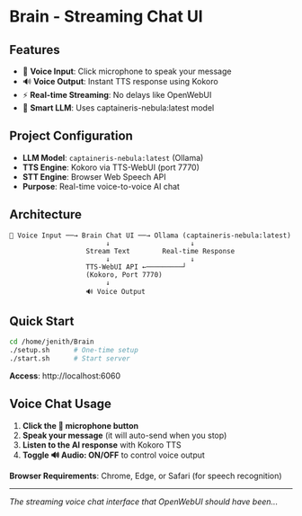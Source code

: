 # Brain - Streaming Chat UI

## Features
- 🎤 **Voice Input**: Click microphone to speak your message
- 🔊 **Voice Output**: Instant TTS response using Kokoro
- ⚡ **Real-time Streaming**: No delays like OpenWebUI
- 🧠 **Smart LLM**: Uses captaineris-nebula:latest model

## Project Configuration
- **LLM Model**: `captaineris-nebula:latest` (Ollama)
- **TTS Engine**: Kokoro via TTS-WebUI (port 7770)  
- **STT Engine**: Browser Web Speech API
- **Purpose**: Real-time voice-to-voice AI chat

## Architecture
```
🎤 Voice Input ──→ Brain Chat UI ──→ Ollama (captaineris-nebula:latest)
                        ↓                    ↓
                   Stream Text        Real-time Response  
                        ↓                    ↓
                   TTS-WebUI API ←─────────┘
                   (Kokoro, Port 7770)
                        ↓
                   🔊 Voice Output
```

## Quick Start
```bash
cd /home/jenith/Brain
./setup.sh      # One-time setup
./start.sh      # Start server
```

**Access**: http://localhost:6060

## Voice Chat Usage
1. **Click the 🎤 microphone button**
2. **Speak your message** (it will auto-send when you stop)
3. **Listen to the AI response** with Kokoro TTS
4. **Toggle 🔊 Audio: ON/OFF** to control voice output

**Browser Requirements**: Chrome, Edge, or Safari (for speech recognition)

---
*The streaming voice chat interface that OpenWebUI should have been...*